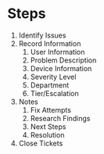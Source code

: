 # Steps
1. Identify Issues
2. Record Information
	1. User Information
	2. Problem Description
	3. Device Information
	4. Severity Level
	5. Department
	6. Tier/Escalation
3. Notes
	1. Fix Attempts
	2. Research Findings
	3. Next Steps
	4. Resolution
4. Close Tickets
